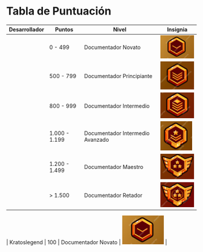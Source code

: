 # Tabla de Puntuación

| Desarrollador      | Puntos  | Nivel               | Insignia                       |
|--------------------|---------|---------------------|--------------------------------|
|                    | 0 - 499 | Documentador Novato  | ![Insignia Novato](insignias/Insignia-Novato.png) |
|                    | 500 - 799 | Documentador Principiante  | ![Insignia Novato](insignias/Insignia-Principiante.png) |
|                    | 800 - 999 | Documentador Intermedio  | ![Insignia Novato](insignias/Insignia-Intermedio.png) |
|                    | 1.000 - 1.199 | Documentador Intermedio Avanzado  | ![Insignia Novato](insignias/Insignia-IntermedioAvanzado.png) |
|                    | 1.200 - 1.499 | Documentador Maestro  | ![Insignia Novato](insignias/Insignia-Maestro.png) |
|                    | > 1.500 | Documentador Retador  | ![Insignia Novato](insignias/Insignia-Retador.png) |


| Kratoslegend       | 100    | Documentador Novato  | ![Insignia Novato](insignias/Insignia-Novato.png) |
